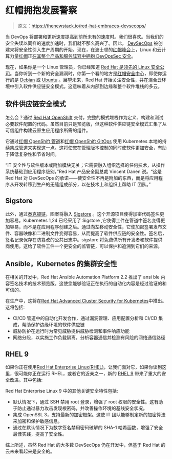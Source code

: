 # 红帽拥抱发展警察

> 原文：<https://thenewstack.io/red-hat-embraces-devsecops/>

当 DevOps 将部署和更新速度提高到前所未有的速度时。我们很喜欢。当我们的安全失误以同样的速度加速时，我们就不那么高兴了。因此， [DevSecOps](https://thenewstack.io/devsecops-not-just-about-security/) 被创建来将安全性引入生产周期的开始。现在，在波士顿的[红帽峰会](https://www.redhat.com/en/summit)上，Linux 和云计算力量[红帽](https://www.openshift.com/try?utm_content=inline-mention)正[在其整个产品和服务阵容中拥抱 DevOpsSec 安全](https://www.redhat.com/en/about/press-releases/red-hat-unveils-new-levels-security-software-supply-chain-edge)。

现在，如果你是一个 Linux 管理员，你已经知道 [Red Hat 是领先的 Linux 安全公司](https://www.hpe.com/us/en/insights/articles/for-red-hat-security-is-a-lifestyle-not-a-product-1805.html)。当你听到一个新的安全漏洞时，你第一个看的地方是[红帽安全中心](https://access.redhat.com/security)，即使你运行的是 [Debian](https://www.debian.org/) 或 [Ubuntu](https://ubuntu.com/) 。展望未来，Red Hat 开始关注安全性，并在混合云环境中引入软件供应链安全模式。这意味着从内部到边缘和整个软件堆栈的多云。

## 软件供应链安全模式

怎么会？通过 [Red Hat OpenShift](https://www.redhat.com/en/technologies/cloud-computing/openshift) 交付，完整的模式堆栈作为定义、构建和测试必要软件配置的代码。虽然目前只是预览版，但这种软件供应链安全模式汇集了从可信组件构建云原生应用程序所需的组件。

它通过[红帽 OpenShift 管道](https://docs.openshift.com/container-platform/4.7/cicd/pipelines/understanding-openshift-pipelines.html)和[红帽 OpenShift GitOps](https://cloud.redhat.com/blog/announcing-openshift-gitops) 使用 Kubernetes 本地的持续集成管道来实现这一点。这将使您在管理版本控制的同时使软件更加安全，有助于降低复杂性和节省时间。

“IT 安全性与软件版本或附加模块无关；它需要融入组织选择的任何技术，从操作系统基础到应用程序级别，”Red Hat 产品安全副总裁 Vincent Danen 说。“这是 Red Hat 对 DevSecOps 的承诺——使安全性不再是附加的东西，而是将应用程序从开发转移到生产的无缝组成部分，以在技术上和组织上帮助 IT 团队。”

## Sigstore

此外，通过[泰克顿链](https://github.com/tektoncd/chains)，图案将融入 [Sigstore](https://www.sigstore.dev/) 。这个开源项目使得加密代码签名更加容易。Kubernetes 1,24 已经采用了 Sigstore ,它使得工件在管道中签名变得更加容易，而不是在应用程序创建之后。通过向左移动安全性，它使加密签署发布文件、容器映像和二进制文件变得容易，从而提高了软件供应链的安全性。签名后，签名记录保存在防篡改的公共日志中。sigstore 将免费供所有开发者和软件提供商使用。这给了软件工件一个更安全的监管链，可以保护和追溯到它们的来源。

## Ansible，Kubernetes 的集群安全性

在相关的开发中，Red Hat Ansible Automation Platform 2.2 推出了 ansi ble 内容签名技术的技术预览版。这使您能够验证正在执行的自动化内容是经过验证的和可信的。

在生产中，这将在[Red Hat Advanced Cluster Security for Kubernetes](https://www.redhat.com/en/resources/advanced-cluster-security-for-kubernetes-datasheet)中推出。这将包括:

*   CI/CD 管道中的自动化开发合作，通过漏洞管理、应用配置分析和 CI/CD 集成，帮助保护边缘环境的软件供应链
*   威胁防护在运行时为常见威胁提供威胁检测和事件响应功能
*   网络分段，以实施工作负载隔离，分析容器通信并检测有风险的网络通信路径

## RHEL 9

如果你正在使用[Red Hat Enterprise Linux(RHEL)](https://www.redhat.com/en/technologies/linux-platforms/enterprise-linux)，让我们面对它，如果你读到这里，很可能你正在运行 RHEL，或者它的近亲之一，新的 [RHEL 9](https://access.redhat.com/documentation/en-us/red_hat_enterprise_linux/9-beta/html/9.0_release_notes/index) 带来了重大的安全改进。其中包括:

Red Hat Enterprise Linux 9 中的其他关键安全特性包括:

*   默认情况下，通过 SSH 禁用 root 登录，增强了 root 权限的安全性。这有助于防止通过暴力攻击发现根密码，并改善操作环境的基线安全状况。
*   集成 OpenSSL 3，支持最新的加密框架。这使 IT 团队能够制定新的加密算法来加密和保护敏感信息。
*   通过在默认情况下为数字签名禁用密码破解的 SHA-1 哈希函数，增强了安全最佳实践，提高了安全性。

综上所述，虽然 Red Hat 的大多数 DevSecOps 仍在开发中，但基于 Red Hat 的云未来看起来是安全的。

<svg xmlns:xlink="http://www.w3.org/1999/xlink" viewBox="0 0 68 31" version="1.1"><title>Group</title> <desc>Created with Sketch.</desc></svg>